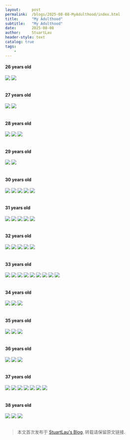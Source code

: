 ```yaml
---
layout:     post
permalink:  /blogs/2025-08-08-MyAdulthood/index.html
title:      "My Adulthood"
subtitle:   "My Adulthood"
date:       2025-08-08
author:     StuartLau
header-style: text
catalog: true
tags:
    - 
---
```


#### 26 years old
<div>
<img src="/images/in-post/MyAdulthood-26y-1.jpg">
<img src="/images/in-post/MyAdulthood-26y-2.jpg">
</div>
<br>

#### 27 years old
<div>
<img src="/images/in-post/MyAdulthood-27y-1.jpg">
<img src="/images/in-post/MyAdulthood-27y-2.jpg">
</div>
<br>

#### 28 years old
<div>
<img src="/images/in-post/MyAdulthood-28y-1.jpg">
<img src="/images/in-post/MyAdulthood-28y-2.jpg">
<img src="/images/in-post/MyAdulthood-28y-3.jpg">
</div>
<br>

#### 29 years old
<div>
<img src="/images/in-post/MyAdulthood-29y-1.jpg">
<img src="/images/in-post/MyAdulthood-29y-2.jpg">
</div>
<br>

#### 30 years old
<div>
<img src="/images/in-post/MyAdulthood-30y-1.jpg">
<img src="/images/in-post/MyAdulthood-30y-2.jpg">
<img src="/images/in-post/MyAdulthood-30y-3.jpg">
<img src="/images/in-post/MyAdulthood-30y-4.jpg">
<img src="/images/in-post/MyAdulthood-30y-5.jpg">
</div>
<br>

#### 31 years old
<div>
<img src="/images/in-post/MyAdulthood-31y-3.jpg">
<img src="/images/in-post/MyAdulthood-31y-4.jpg">
<img src="/images/in-post/MyAdulthood-31y-5.jpg">
<img src="/images/in-post/MyAdulthood-31y-1.jpg">
<img src="/images/in-post/MyAdulthood-31y-2.jpg">
</div>
<br>

#### 32 years old
<div>
<img src="/images/in-post/MyAdulthood-32y-1.jpg">
<img src="/images/in-post/MyAdulthood-32y-2.jpg">
<img src="/images/in-post/MyAdulthood-32y-5.jpg">
<img src="/images/in-post/MyAdulthood-32y-3.jpg">
<img src="/images/in-post/MyAdulthood-32y-4.jpg">
</div>
<br>

#### 33 years old
<div>
<img src="/images/in-post/MyAdulthood-33y-1.jpg">
<img src="/images/in-post/MyAdulthood-33y-2.jpg">
<img src="/images/in-post/MyAdulthood-33y-4.jpg">
<img src="/images/in-post/MyAdulthood-33y-5.jpg">
<img src="/images/in-post/MyAdulthood-33y-6.jpg">
<img src="/images/in-post/MyAdulthood-33y-7.jpg">
<img src="/images/in-post/MyAdulthood-33y-8.jpg">
<img src="/images/in-post/MyAdulthood-33y-9.jpg">
<img src="/images/in-post/MyAdulthood-33y-10.jpg">
</div>
<br>

#### 34 years old
<div>
<img src="/images/in-post/MyAdulthood-34y-1.jpg">
<img src="/images/in-post/MyAdulthood-34y-2.jpg">
<img src="/images/in-post/MyAdulthood-34y-3.jpg">
</div>
<br>

#### 35 years old
<div>
<img src="/images/in-post/MyAdulthood-35y-1.jpg">
<img src="/images/in-post/MyAdulthood-35y-2.jpg">
<img src="/images/in-post/MyAdulthood-35y-3.jpg">
</div>
<br>

#### 36 years old
<div>
<img src="/images/in-post/MyAdulthood-36y-2.jpg">
<img src="/images/in-post/MyAdulthood-36y-3.jpg">
<img src="/images/in-post/MyAdulthood-36y-1.jpg">
</div>
<br>

#### 37 years old
<div>
<img src="/images/in-post/MyAdulthood-37y-1.jpg">
<img src="/images/in-post/MyAdulthood-37y-2.jpg">
<img src="/images/in-post/MyAdulthood-37y-5.jpg">
<img src="/images/in-post/MyAdulthood-37y-4.jpg">
<img src="/images/in-post/MyAdulthood-37y-6.jpg">
<img src="/images/in-post/MyAdulthood-37y-8.jpg">
<img src="/images/in-post/MyAdulthood-37y-7.jpg">
</div>
<br>

#### 38 years old
<div>
<img src="/images/in-post/MyAdulthood-38y-1.jpg">
<img src="/images/in-post/MyAdulthood-38y-2.jpg">
<img src="/images/in-post/MyAdulthood-38y-3.jpg">
</div>
<br>



> 本文首次发布于 [StuartLau's Blog](https://stuartlau.github.io), 转载请保留原文链接.
